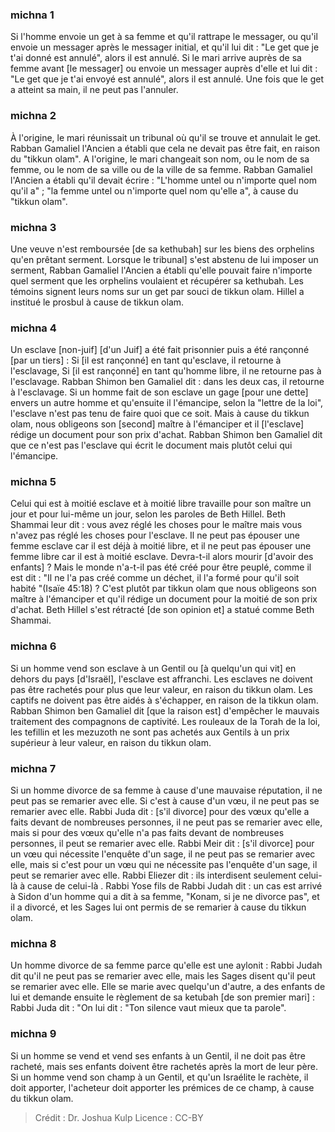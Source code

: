 
### michna 1
Si l'homme envoie un get à sa femme et qu'il rattrape le messager, ou qu'il envoie un messager après le messager initial, et qu'il lui dit : "Le get que je t'ai donné est annulé", alors il est annulé. Si le mari arrive auprès de sa femme avant [le messager] ou envoie un messager auprès d'elle et lui dit : "Le get que je t'ai envoyé est annulé", alors il est annulé. Une fois que le get a atteint sa main, il ne peut pas l'annuler.

### michna 2
À l'origine, le mari réunissait un tribunal où qu'il se trouve et annulait le get. Rabban Gamaliel l'Ancien a établi que cela ne devait pas être fait, en raison du "tikkun olam". A l'origine, le mari changeait son nom, ou le nom de sa femme, ou le nom de sa ville ou de la ville de sa femme. Rabban Gamaliel l'Ancien a établi qu'il devait écrire : "L'homme untel ou n'importe quel nom qu'il a" ; "la femme untel ou n'importe quel nom qu'elle a", à cause du "tikkun olam".

### michna 3
Une veuve n'est remboursée [de sa kethubah] sur les biens des orphelins qu'en prêtant serment.   Lorsque le tribunal] s'est abstenu de lui imposer un serment, Rabban Gamaliel l'Ancien a établi qu'elle pouvait faire n'importe quel serment que les orphelins voulaient et récupérer sa kethubah. Les témoins signent leurs noms sur un get par souci de tikkun olam. Hillel a institué le prosbul à cause de tikkun olam.

### michna 4
Un esclave [non-juif] [d'un Juif] a été fait prisonnier puis a été rançonné [par un tiers] : Si [il est rançonné] en tant qu'esclave, il retourne à l'esclavage, Si [il est rançonné] en tant qu'homme libre, il ne retourne pas à l'esclavage. Rabban Shimon ben Gamaliel dit : dans les deux cas, il retourne à l'esclavage. Si un homme fait de son esclave un gage [pour une dette] envers un autre homme et qu'ensuite il l'émancipe, selon la "lettre de la loi", l'esclave n'est pas tenu de faire quoi que ce soit. Mais à cause du tikkun olam, nous obligeons son [second] maître à l'émanciper et il [l'esclave] rédige un document pour son prix d'achat. Rabban Shimon ben Gamaliel dit que ce n'est pas l'esclave qui écrit le document mais plutôt celui qui l'émancipe.

### michna 5
Celui qui est à moitié esclave et à moitié libre travaille pour son maître un jour et pour lui-même un jour, selon les paroles de Beth Hillel. Beth Shammai leur dit : vous avez réglé les choses pour le maître mais vous n'avez pas réglé les choses pour l'esclave. Il ne peut pas épouser une femme esclave car il est déjà à moitié libre, et il ne peut pas épouser une femme libre car il est à moitié esclave.  Devra-t-il alors mourir [d'avoir des enfants] ? Mais le monde n'a-t-il pas été créé pour être peuplé, comme il est dit : "Il ne l'a pas créé comme un déchet, il l'a formé pour qu'il soit habité "(Isaïe 45:18) ?  C'est plutôt par tikkun olam que nous obligeons son maître à l'émanciper et qu'il rédige un document pour la moitié de son prix d'achat. Beth Hillel s'est rétracté [de son opinion et] a statué comme Beth Shammai.

### michna 6
Si un homme vend son esclave à un Gentil ou [à quelqu'un qui vit] en dehors du pays [d'Israël], l'esclave est affranchi. Les esclaves ne doivent pas être rachetés pour plus que leur valeur, en raison du tikkun olam. Les captifs ne doivent pas être aidés à s'échapper, en raison de la tikkun olam. Rabban Shimon ben Gamaliel dit [que la raison est] d'empêcher le mauvais traitement des compagnons de captivité. Les rouleaux de la Torah de la loi, les tefillin et les mezuzoth ne sont pas achetés aux Gentils à un prix supérieur à leur valeur, en raison du tikkun olam.

### michna 7
Si un homme divorce de sa femme à cause d'une mauvaise réputation, il ne peut pas se remarier avec elle. Si c'est à cause d'un vœu, il ne peut pas se remarier avec elle. Rabbi Juda dit : [s'il divorce] pour des vœux qu'elle a faits devant de nombreuses personnes, il ne peut pas se remarier avec elle, mais si pour des vœux qu'elle n'a pas faits devant de nombreuses personnes, il peut se remarier avec elle. Rabbi Meir dit : [s'il divorce] pour un vœu qui nécessite l'enquête d'un sage, il ne peut pas se remarier avec elle, mais si c'est pour un vœu qui ne nécessite pas l'enquête d'un sage, il peut se remarier avec elle. Rabbi Eliezer dit : ils interdisent seulement celui-là à cause de celui-là . Rabbi Yose fils de Rabbi Judah dit : un cas est arrivé à Sidon d'un homme qui a dit à sa femme, "Konam, si je ne divorce pas", et il a divorcé, et les Sages lui ont permis de se remarier à cause du tikkun olam.

### michna 8
Un homme divorce de sa femme parce qu'elle est une aylonit : Rabbi Judah dit qu'il ne peut pas se remarier avec elle, mais les Sages disent qu'il peut se remarier avec elle. Elle se marie avec quelqu'un d'autre, a des enfants de lui et demande ensuite le règlement de sa ketubah [de son premier mari] : Rabbi Juda dit : "On lui dit : "Ton silence vaut mieux que ta parole".

### michna 9
Si un homme se vend et vend ses enfants à un Gentil, il ne doit pas être racheté, mais ses enfants doivent être rachetés après la mort de leur père. Si un homme vend son champ à un Gentil, et qu'un Israélite le rachète, il doit apporter, l'acheteur doit apporter les prémices de ce champ, à cause du tikkun olam.

>Crédit : Dr. Joshua Kulp
>Licence : CC-BY